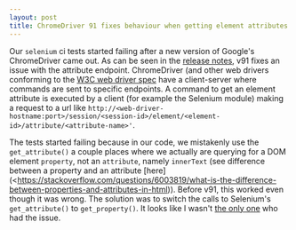 ```yaml
---
layout: post
title: ChromeDriver 91 fixes behaviour when getting element attributes
---
```

Our `selenium` ci tests started failing after a new version of Google's ChromeDriver came out. As can be seen in the [release notes](https://chromedriver.storage.googleapis.com/index.html?path=91.0.4472.19/), v91 fixes an issue with the attribute endpoint. ChromeDriver (and other web drivers conforming to the [W3C web driver spec](https://w3c.github.io/webdriver/) have a client-server where commands are sent to specific endpoints. A command to get an element attribute is executed by a client (for example the Selenium module) making a request to a url like `http://<web-driver-hostname:port>/session/<session-id>/element/<element-id>/attribute/<attribute-name>'`.

The tests started failing because in our code, we mistakenly use the `get_attribute()` a couple places where we actually are querying for a DOM element `property`, not an `attribute`, namely `innerText` (see difference between a property and an attribute [here](<https://stackoverflow.com/questions/6003819/what-is-the-difference-between-properties-and-attributes-in-html)). Before v91, this worked even though it was wrong. The solution was to switch the calls to Selenium's `get_attribute()` to `get_property()`. It looks like I wasn't [the only one](https://groups.google.com/g/chromedriver-users/c/L82UzBKy58Q/m/m5moLZStAgAJ) who had the issue.
